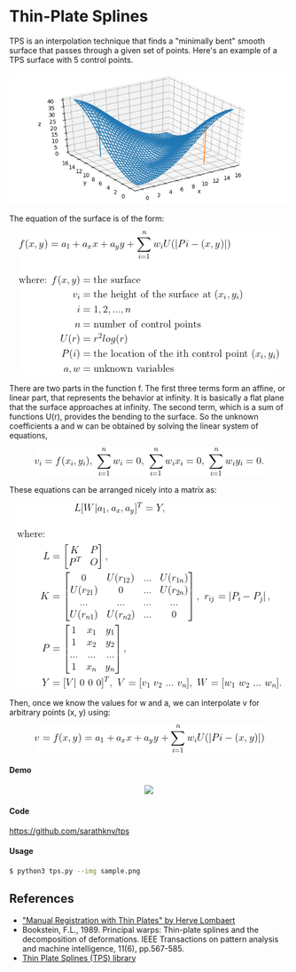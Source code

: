 # Thin-Plate Splines

TPS is an interpolation technique that finds a "minimally bent" smooth surface that passes through a given set of points. Here's an example of a TPS surface with 5 control points.

<p align="center"> 
  <img src="_images/7_example.png">
</p>

The equation of the surface is of the form:

<p align="center"> 
  <img src="_images/7_math-1.gif">
</p>

There are two parts in the function f. The first three terms form an affine, or linear part, that represents the behavior at infinity. It is basically a flat plane that the surface approaches at infinity. The second term, which is a sum of functions U(r), provides the bending to the surface.
So the unknown coefficients a and w can be obtained by solving the linear system of equations,

<p align="center"> 
  <img src="_images/7_math-2.gif">
</p>

These equations can be arranged nicely into a matrix as:
<p align="center"> 
  <img src="_images/7_math-3.gif">
</p>

Then, once we know the values for w and a, we can interpolate v for arbitrary points (x, y) using:
<p align="center"> 
  <img src="_images/7_math-4.gif">
</p>

#### Demo
<p align="center"> 
  <img src="_images/7_demo.gif">
</p>

#### Code
https://github.com/sarathknv/tps


#### Usage
```bash
$ python3 tps.py --img sample.png
```

## References
- ["Manual Registration with Thin Plates" by Herve Lombaert](https://profs.etsmtl.ca/hlombaert/thinplates/)
- Bookstein, F.L., 1989. Principal warps: Thin-plate splines and the decomposition of deformations. IEEE Transactions on pattern analysis and machine intelligence, 11(6), pp.567-585.
- [Thin Plate Splines (TPS) library](https://github.com/mdedonno1337/TPS)
